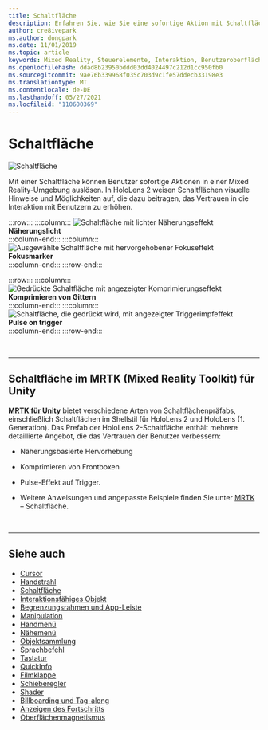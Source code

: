 ```yaml
---
title: Schaltfläche
description: Erfahren Sie, wie Sie eine sofortige Aktion mit Schaltflächen auslösen, die eine der grundlegenden Komponenten von Mixed Reality ist.
author: cre8ivepark
ms.author: dongpark
ms.date: 11/01/2019
ms.topic: article
keywords: Mixed Reality, Steuerelemente, Interaktion, Benutzeroberfläche, Benutzeroberfläche, Mixed Reality-Headset, Windows Mixed Reality-Headset, Virtual Reality-Headset, HoloLens, MRTK, Mixed Reality Toolkit, Schaltfläche
ms.openlocfilehash: ddad8b23950bddd03dd4024497c212d1cc950fb0
ms.sourcegitcommit: 9ae76b339968f035c703d9c1fe57ddecb33198e3
ms.translationtype: MT
ms.contentlocale: de-DE
ms.lasthandoff: 05/27/2021
ms.locfileid: "110600369"
---
```

# <a name="button"></a>Schaltfläche

![Schaltfläche](images/UX_Hero_Button.jpg)

Mit einer Schaltfläche können Benutzer sofortige Aktionen in einer Mixed Reality-Umgebung auslösen. In HoloLens 2 weisen Schaltflächen visuelle Hinweise und Möglichkeiten auf, die dazu beitragen, das Vertrauen in die Interaktion mit Benutzern zu erhöhen. 

:::row:::
    :::column:::
       ![Schaltfläche mit lichter Näherungseffekt](images/UX_Button_Affordance_ProximityLight.jpg)<br>
       **Näherungslicht**<br>
    :::column-end:::
    :::column:::
       ![Ausgewählte Schaltfläche mit hervorgehobener Fokuseffekt](images/UX_Button_Affordance_FocusHighlight.jpg)<br>
        **Fokusmarker**<br>
    :::column-end:::
:::row-end:::

:::row:::
    :::column:::
       ![Gedrückte Schaltfläche mit angezeigter Komprimierungseffekt](images/UX_Button_Affordance_Compression.jpg)<br>
       **Komprimieren von Gittern**<br>
    :::column-end:::
    :::column:::
       ![Schaltfläche, die gedrückt wird, mit angezeigter Triggerimpfeffekt](images/UX_Button_Affordance_Pulse.jpg)<br>
        **Pulse on trigger**<br>
    :::column-end:::
:::row-end:::

<br>

---

## <a name="button-in-mrtkmixed-reality-toolkit-for-unity"></a>Schaltfläche im MRTK (Mixed Reality Toolkit) für Unity
**[MRTK für Unity](https://github.com/Microsoft/MixedRealityToolkit-Unity)** bietet verschiedene Arten von Schaltflächenpräfabs, einschließlich Schaltflächen im Shellstil für HoloLens 2 und HoloLens (1. Generation). Das Prefab der HoloLens 2-Schaltfläche enthält mehrere detaillierte Angebot, die das Vertrauen der Benutzer verbessern:

* Näherungsbasierte Hervorhebung
* Komprimieren von Frontboxen
* Pulse-Effekt auf Trigger.

* Weitere Anweisungen und angepasste Beispiele finden Sie unter [MRTK](/windows/mixed-reality/mrtk-unity/features/ux-building-blocks/button) – Schaltfläche.

<br>

---

## <a name="see-also"></a>Siehe auch

* [Cursor](cursors.md)
* [Handstrahl](point-and-commit.md)
* [Schaltfläche](button.md)
* [Interaktionsfähiges Objekt](interactable-object.md)
* [Begrenzungsrahmen und App-Leiste](app-bar-and-bounding-box.md)
* [Manipulation](direct-manipulation.md)
* [Handmenü](hand-menu.md)
* [Nähemenü](near-menu.md)
* [Objektsammlung](object-collection.md)
* [Sprachbefehl](voice-input.md)
* [Tastatur](keyboard.md)
* [QuickInfo](tooltip.md)
* [Filmklappe](slate.md)
* [Schieberegler](slider.md)
* [Shader](shader.md)
* [Billboarding und Tag-along](billboarding-and-tag-along.md)
* [Anzeigen des Fortschritts](progress.md)
* [Oberflächenmagnetismus](surface-magnetism.md)